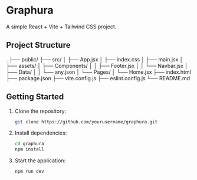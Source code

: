 # Graphura

A simple React + Vite + Tailwind CSS project.

## Project Structure

. ├── public/ ├── src/ │ ├── App.jsx │ ├── index.css │ ├── main.jsx │ ├── assets/ │ ├── Components/ │ │ ├── Footer.jsx │ │ └── Navbar.jsx │ ├── Data/ │ │ └── any.json │ └── Pages/ │ └── Home.jsx ├── index.html ├── package.json ├── vite.config.js ├── eslint.config.js └── README.md

## Getting Started

1. Clone the repository:
    ```bash
    git clone https://github.com/yourusername/graphura.git
    ```
2. Install dependencies:
    ```bash
    cd graphura
    npm install
    ```
3. Start the application:
    ```bash
    npm run dev
    ```